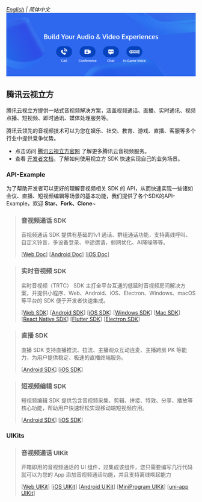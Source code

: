 _[English](https://github.com/LiteAVSDK/.github/blob/main/profile//README.md) | 简体中文_
![Tencent Cloud Media Service Scene](https://github.com/LiteAVSDK/.github/blob/main/profile/doc/images/scene.png)

## 腾讯云视立方

腾讯云视立方提供一站式音视频解决方案，涵盖视频通话、直播、实时通讯、视频点播、短视频、即时通讯、媒体处理服务等。

腾讯云领先的音视频技术可以为您在娱乐、社交、教育、游戏、直播、客服等多个行业中提供竞争优势。

- 点击访问 [腾讯云视立方官网](https://cloud.tencent.com/product/rtcube) 了解更多腾讯云音视频服务。
- 查看 [开发者文档](https://cloud.tencent.com/document/product/1449)，了解如何使用视立方 SDK 快速实现自己的业务场景。

### API-Example
为了帮助开发者可以更好的理解音视频相关 SDK 的 API，从而快速实现一些诸如会议、直播、短视频编辑等场景的基本功能，我们提供了各个SDK的API-Example，欢迎 **Star、Fork、Clone**~

> ### 音视频通话 SDK
>
> 音视频通话 SDK 提供有基础的1v1 通话、群组通话功能，支持离线呼叫、自定义铃音，多设备登录、中途邀请，弱网优化、AI降噪等等。
> 
> [[Web Doc](https://cloud.tencent.com/document/product/1640/80002)]
[[Android Doc](https://cloud.tencent.com/document/product/1640/79992)]
[[iOS Doc](https://cloud.tencent.com/document/product/1640/79998)]

> ### 实时音视频 SDK
>实时音视频（TRTC） SDK 主打全平台互通的低延时音视频房间解决方案，并提供小程序、Web、Android、iOS、Electron、Windows、macOS 等平台的 SDK 便于开发者快速集成。
> 
>
> [[Web SDK](https://github.com/LiteAVSDK/TRTC_Web)]
[[Android SDK](https://github.com/LiteAVSDK/TRTC_Android)]
[[iOS SDK](https://github.com/LiteAVSDK/TRTC_iOS)]
[[Windows SDK](https://github.com/LiteAVSDK/TRTC_Windows)]
[[Mac SDK](https://github.com/LiteAVSDK/TRTC_Mac)]
[[React Native SDK](https://github.com/LiteAVSDK/TRTC_ReactNative)]
[[Flutter SDK](https://github.com/LiteAVSDK/TRTC_Flutter)]
[[Electron SDK](https://github.com/LiteAVSDK/TRTC_Electron)]

> ### 直播 SDK
>
> 直播 SDK 支持直播推流、拉流、主播观众互动连麦、主播跨房 PK 等能力，为用户提供稳定、极速的直播终端服务。
>
> [[Android SDK](https://github.com/LiteAVSDK/Live_Android)]
> [[iOS SDK](https://github.com/LiteAVSDK/Live_iOS)]

> ### 短视频编辑 SDK
>
> 短视频编辑 SDK 提供包含音视频采集、剪辑、拼接、特效、分享、播放等核心功能，帮助用户快速轻松实现移动端短视频应用。
>
>[[Android SDK](https://github.com/LiteAVSDK/UGSV_Android)]
> [[iOS SDK](https://github.com/LiteAVSDK/UGSV_iOS)]


### UIKits

> ### 音视频通话 UIKit
>
> 开箱即用的音视频通话的 UI 组件，过集成该组件，您只需要编写几行代码就可以为您的 App 添加音视频通话功能，并且支持离线唤起能力
>
> [[Web UIKit](https://github.com/tencentyun/TUICallKit/tree/main/Web)]
[[iOS UIKit](https://github.com/tencentyun/TUICallKit/tree/main/iOS)]
[[Android UIKit](https://github.com/tencentyun/TUICallKit/tree/main/Android)]
[[MiniProgram UIKit](https://github.com/tencentyun/TUICallKit/tree/main/MiniProgram)]
[[uni-app UIKit](https://ext.dcloud.net.cn/plugin?id=9035)]